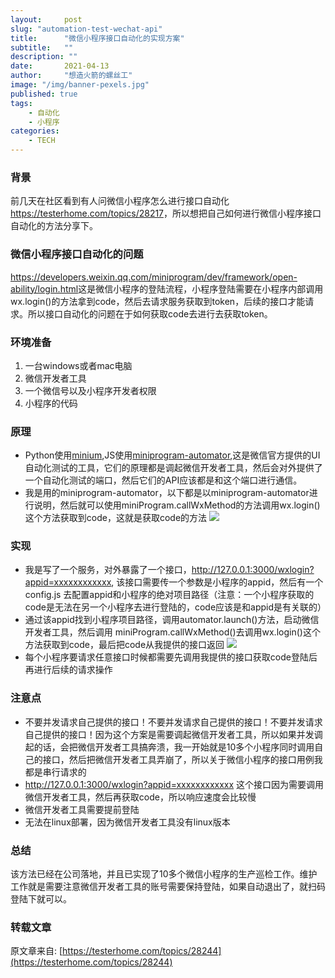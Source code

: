 ```yaml
---
layout:     post 
slug: "automation-test-wechat-api"
title:      "微信小程序接口自动化的实现方案"
subtitle:   ""
description: ""
date:       2021-04-13
author:     "想造火箭的螺丝工"
image: "/img/banner-pexels.jpg"
published: true
tags:
    - 自动化
    - 小程序
categories: 
    - TECH
---
```

 
### 背景
前几天在社区看到有人问微信小程序怎么进行接口自动化<https://testerhome.com/topics/28217>，所以想把自己如何进行微信小程序接口自动化的方法分享下。

### 微信小程序接口自动化的问题

<https://developers.weixin.qq.com/miniprogram/dev/framework/open-ability/login.html>这是微信小程序的登陆流程，小程序登陆需要在小程序内部调用wx.login()的方法拿到code，然后去请求服务获取到token，后续的接口才能请求。所以接口自动化的问题在于如何获取code去进行去获取token。

### 环境准备
1. 一台windows或者mac电脑
2. 微信开发者工具
3. 一个微信号以及小程序开发者权限
4. 小程序的代码

### 原理
- Python使用[minium](https://git.weixin.qq.com/minitest/minium-doc/tree/master/minium/Python/dist),JS使用[miniprogram-automator](https://developers.weixin.qq.com/miniprogram/dev/devtools/auto/quick-start.html),这是微信官方提供的UI自动化测试的工具，它们的原理都是调起微信开发者工具，然后会对外提供了一个自动化测试的端口，然后它们的API应该都是和这个端口进行通信。
- 我是用的miniprogram-automator，以下都是以miniprogram-automator进行说明，然后就可以使用miniProgram.callWxMethod的方法调用wx.login()这个方法获取到code，这就是获取code的方法
![](/uploads/photo/2021/60640ee2-7bac-489b-9e4c-ed048fffc81d.png!large)

### 实现
- 我是写了一个服务，对外暴露了一个接口，http://127.0.0.1:3000/wxlogin?appid=xxxxxxxxxxxx, 该接口需要传一个参数是小程序的appid，然后有一个config.js 去配置appid和小程序的绝对项目路径（注意：一个小程序获取的code是无法在另一个小程序去进行登陆的，code应该是和appid是有关联的）
- 通过该appid找到小程序项目路径，调用automator.launch()方法，启动微信开发者工具，然后调用 miniProgram.callWxMethod()去调用wx.login()这个方法获取到code，最后把code从我提供的接口返回
![](/uploads/photo/2021/6322b5e9-c88c-425e-a161-2702c1650da4.png!large)
- 每个小程序要请求任意接口时候都需要先调用我提供的接口获取code登陆后再进行后续的请求操作

### 注意点
- 不要并发请求自己提供的接口！不要并发请求自己提供的接口！不要并发请求自己提供的接口！因为这个方案是需要调起微信开发者工具，所以如果并发调起的话，会把微信开发者工具搞奔溃，我一开始就是10多个小程序同时调用自己的接口，然后把微信开发者工具弄崩了，所以关于微信小程序的接口用例我都是串行请求的
- http://127.0.0.1:3000/wxlogin?appid=xxxxxxxxxxxx 这个接口因为需要调用微信开发者工具，然后再获取code，所以响应速度会比较慢
- 微信开发者工具需要提前登陆
- 无法在linux部署，因为微信开发者工具没有linux版本

### 总结
该方法已经在公司落地，并且已实现了10多个微信小程序的生产巡检工作。维护工作就是需要注意微信开发者工具的账号需要保持登陆，如果自动退出了，就扫码登陆下就可以。  

### 转载文章  

原文章来自: [https://testerhome.com/topics/28244](https://testerhome.com/topics/28244)